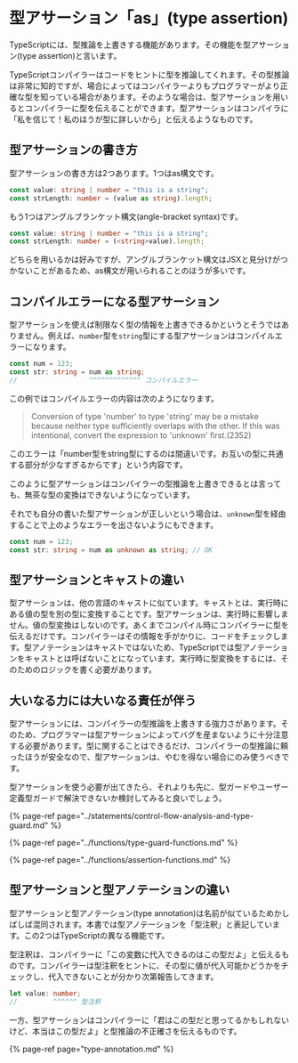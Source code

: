 # 型アサーション「as」\(type assertion\)

TypeScriptには、型推論を上書きする機能があります。その機能を型アサーション\(type assertion\)と言います。

TypeScriptコンパイラーはコードをヒントに型を推論してくれます。その型推論は非常に知的ですが、場合によってはコンパイラーよりもプログラマーがより正確な型を知っている場合があります。そのような場合は、型アサーションを用いるとコンパイラーに型を伝えることができます。型アサーションはコンパイラに「私を信じて！私のほうが型に詳しいから」と伝えるようなものです。

## 型アサーションの書き方

型アサーションの書き方は2つあります。1つはas構文です。

```typescript
const value: string | number = "this is a string";
const strLength: number = (value as string).length;
```

もう1つはアングルブランケット構文\(angle-bracket syntax\)です。

```typescript
const value: string | number = "this is a string";
const strLength: number = (<string>value).length;
```

どちらを用いるかは好みですが、アングルブランケット構文はJSXと見分けがつかないことがあるため、as構文が用いられることのほうが多いです。

## コンパイルエラーになる型アサーション

型アサーションを使えば制限なく型の情報を上書きできるかというとそうではありません。例えば、`number`型を`string`型にする型アサーションはコンパイルエラーになります。

```typescript
const num = 123;
const str: string = num as string;
//                  ^^^^^^^^^^^^^ コンパイルエラー
```

この例ではコンパイルエラーの内容は次のようになります。

> Conversion of type 'number' to type 'string' may be a mistake because neither type sufficiently overlaps with the other. If this was intentional, convert the expression to 'unknown' first.\(2352\)

このエラーは「number型をstring型にするのは間違いです。お互いの型に共通する部分が少なすぎるからです」という内容です。

このように型アサーションはコンパイラーの型推論を上書きできるとは言っても、無茶な型の変換はできないようになっています。

それでも自分の書いた型アサーションが正しいという場合は、`unknown`型を経由することで上のようなエラーを出さないようにもできます。

```typescript
const num = 123;
const str: string = num as unknown as string; // OK
```

## 型アサーションとキャストの違い

型アサーションは、他の言語のキャストに似ています。キャストとは、実行時にある値の型を別の型に変換することです。型アサーションは、実行時に影響しません。値の型変換はしないのです。あくまでコンパイル時にコンパイラーに型を伝えるだけです。コンパイラーはその情報を手がかりに、コードをチェックします。型アノテーションはキャストではないため、TypeScriptでは型アノテーションをキャストとは呼ばないことになっています。実行時に型変換をするには、そのためのロジックを書く必要があります。

## 大いなる力には大いなる責任が伴う

型アサーションには、コンパイラーの型推論を上書きする強力さがあります。そのため、プログラマーは型アサーションによってバグを産まないように十分注意する必要があります。型に関することはできるだけ、コンパイラーの型推論に頼ったほうが安全なので、型アサーションは、やむを得ない場合にのみ使うべきです。

型アサーションを使う必要が出てきたら、それよりも先に、型ガードやユーザー定義型ガードで解決できないか検討してみると良いでしょう。

{% page-ref page="../statements/control-flow-analysis-and-type-guard.md" %}

{% page-ref page="../functions/type-guard-functions.md" %}

{% page-ref page="../functions/assertion-functions.md" %}

## 型アサーションと型アノテーションの違い

型アサーションと型アノテーション\(type annotation\)は名前が似ているためかしばしば混同されます。本書では型アノテーションを「型注釈」と表記しています。この2つはTypeScriptの異なる機能です。

型注釈は、コンパイラーに「この変数に代入できるのはこの型だよ」と伝えるものです。コンパイラーは型注釈をヒントに、その型に値が代入可能かどうかをチェックし、代入できないことが分かり次第報告してきます。

```typescript
let value: number;
//         ^^^^^^ 型注釈
```

一方、型アサーションはコンパイラーに「君はこの型だと思ってるかもしれないけど、本当はこの型だよ」と型推論の不正確さを伝えるものです。

{% page-ref page="type-annotation.md" %}

